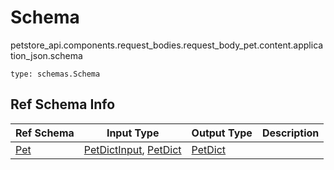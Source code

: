 # Schema
petstore_api.components.request_bodies.request_body_pet.content.application_json.schema
```
type: schemas.Schema
```

## Ref Schema Info
Ref Schema | Input Type | Output Type | Description
---------- | ---------- | ----------- | ------------
[Pet](pet.md) | [PetDictInput](#petdictinput), [PetDict](#petdict) | [PetDict](#petdict) |
